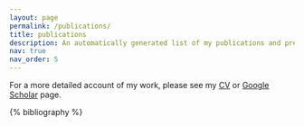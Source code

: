```yaml
---
layout: page
permalink: /publications/
title: publications
description: An automatically generated list of my publications and preprints, courtesy of a BibTeX file
nav: true
nav_order: 5
---
```


For a more detailed account of my work, please see my [CV](/assets/pdf/kanopkacv.pdf) or [Google Scholar](https://scholar.google.com/citations?user=R9BC0sYAAAAJ&hl=en) page.

<!-- _pages/publications.md -->
<div class="publications">

{% bibliography %}

</div>
